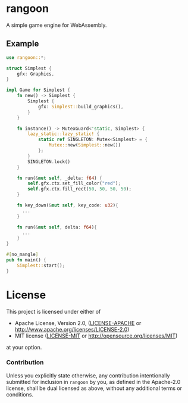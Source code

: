 # rangoon

A simple game engine for WebAssembly.

## Example

```rust
use rangoon::*;

struct Simplest {
    gfx: Graphics,
}

impl Game for Simplest {
    fn new() -> Simplest {
        Simplest {
            gfx: Simplest::build_graphics(),
        }
    }

    fn instance() -> MutexGuard<'static, Simplest> {
        lazy_static::lazy_static! {
            static ref SINGLETON: Mutex<Simplest> = {
                Mutex::new(Simplest::new())
            };
        }
        SINGLETON.lock()
    }

    fn run(&mut self, _delta: f64) {
        self.gfx.ctx.set_fill_color("red");
        self.gfx.ctx.fill_rect(50, 50, 50, 50);
    }

    fn key_down(&mut self, key_code: u32){
      ...
    }

    fn run(&mut self, delta: f64){
      ...
    }
}

#[no_mangle]
pub fn main() {
    Simplest::start();
}
```

# License

This project is licensed under either of

 * Apache License, Version 2.0, ([LICENSE-APACHE](LICENSE-APACHE) or
   http://www.apache.org/licenses/LICENSE-2.0)
 * MIT license ([LICENSE-MIT](LICENSE-MIT) or
   http://opensource.org/licenses/MIT)

at your option.

### Contribution

Unless you explicitly state otherwise, any contribution intentionally submitted
for inclusion in `rangoon` by you, as defined in the Apache-2.0 license, shall be
dual licensed as above, without any additional terms or conditions.
